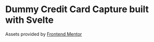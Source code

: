 # Dummy Credit Card Capture built with Svelte
Assets provided by [Frontend Mentor](https://github.com/frontendmentorio/interactive-card-details-form)
